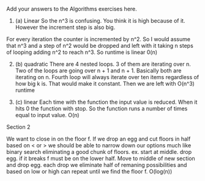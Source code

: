 Add your answers to the Algorithms exercises here.

1. (a) Linear
So the n^3 is confusing. You think it is high because of it.  However the
increment step is also big.

For every iteration the counter is incremented by n^2. So I would assume that
n^3 and a step of n^2 would be dropped and left with it taking n steps of
looping adding n^2 to reach n^3. So runtime is linear 0(n)

2. (b) quadratic
There are 4 nested loops. 3 of them are iterating over n. Two of the loops are
going over n + 1 and n + 1. Basically both are iterating on n. Fourth loop will
always iterate over ten items regardless of how big k is. That would make it
constant. Then we are left with O(n^3) runtime

3. (c) linear
Each time with the function the input value is reduced. When it hits 0 the
function with stop. So the function runs a number of times equal to input value.
O(n)

Section 2

We want to close in on the floor f. If we drop an egg and cut floors in half
based on < or > we should be able to narrow down our options much like binary
search eliminating a good chunk of floors. ex. start at middle. drop egg. if it
breaks f must be on the lower half. Move to middle of new section and drop egg.
each drop we eliminate half of remaning possibilities and based on low or high
can repeat until we find the floor f.  O(log(n))
